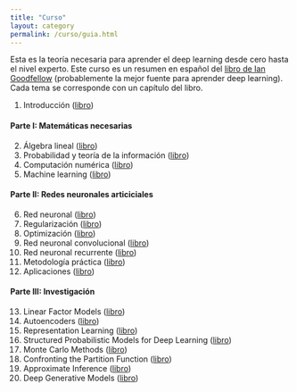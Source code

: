 ```yaml
---
title: "Curso"
layout: category
permalink: /curso/guia.html
---
```


Esta es la teoría necesaria para aprender el deep learning desde cero hasta el nivel experto. Este curso es un resumen en español del [libro de Ian Goodfellow](http://www.deeplearningbook.org/) (probablemente la mejor fuente para aprender deep learning). Cada tema se corresponde con un capítulo del libro.

1. Introducción ([libro](http://www.deeplearningbook.org/contents/intro.html))

#### Parte I: Matemáticas necesarias
2. Álgebra lineal ([libro](http://www.deeplearningbook.org/contents/linear_algebra.html))
3. Probabilidad y teoría de la información ([libro](http://www.deeplearningbook.org/contents/prob.html))
4. Computación numérica ([libro](http://www.deeplearningbook.org/contents/numerical.html))
5. Machine learning ([libro](http://www.deeplearningbook.org/contents/ml.html))

#### Parte II: Redes neuronales articiciales
6. Red neuronal ([libro](http://www.deeplearningbook.org/contents/mlp.html))
7. Regularización ([libro](http://www.deeplearningbook.org/contents/regularization.html))
8. Optimización ([libro](http://www.deeplearningbook.org/contents/optimization.html))
9. Red neuronal convolucional ([libro](http://www.deeplearningbook.org/contents/convnets.html))
10. Red neuronal recurrente ([libro](http://www.deeplearningbook.org/contents/rnn.html))
11. Metodología práctica ([libro](http://www.deeplearningbook.org/contents/guidelines.html))
12. Aplicaciones ([libro](http://www.deeplearningbook.org/contents/applications.html))

#### Parte III: Investigación
13. Linear Factor Models ([libro](http://www.deeplearningbook.org/contents/linear_factors.html))
14. Autoencoders ([libro](http://www.deeplearningbook.org/contents/autoencoders.html))
15. Representation Learning ([libro](http://www.deeplearningbook.org/contents/representation.html))
16. Structured Probabilistic Models for Deep Learning ([libro](http://www.deeplearningbook.org/contents/graphical_models.html))
17. Monte Carlo Methods ([libro](http://www.deeplearningbook.org/contents/monte_carlo.html))
18. Confronting the Partition Function ([libro](http://www.deeplearningbook.org/contents/partition.html))
19. Approximate Inference ([libro](http://www.deeplearningbook.org/contents/inference.html))
20. Deep Generative Models ([libro](http://www.deeplearningbook.org/contents/generative_models.html))
